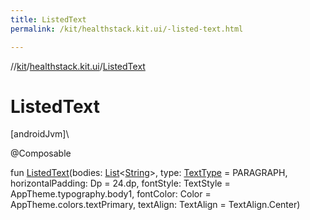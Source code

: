 ```yaml
---
title: ListedText
permalink: /kit/healthstack.kit.ui/-listed-text.html

---
```

//[kit](../../index.html)/[healthstack.kit.ui](index.html)/[ListedText](-listed-text.html)



# ListedText



[androidJvm]\




@Composable



fun [ListedText](-listed-text.html)(bodies: [List](https://kotlinlang.org/api/latest/jvm/stdlib/kotlin.collections/-list/index.html)&lt;[String](https://kotlinlang.org/api/latest/jvm/stdlib/kotlin/-string/index.html)&gt;, type: [TextType](-text-type/index.html) = PARAGRAPH, horizontalPadding: Dp = 24.dp, fontStyle: TextStyle = AppTheme.typography.body1, fontColor: Color = AppTheme.colors.textPrimary, textAlign: TextAlign = TextAlign.Center)




